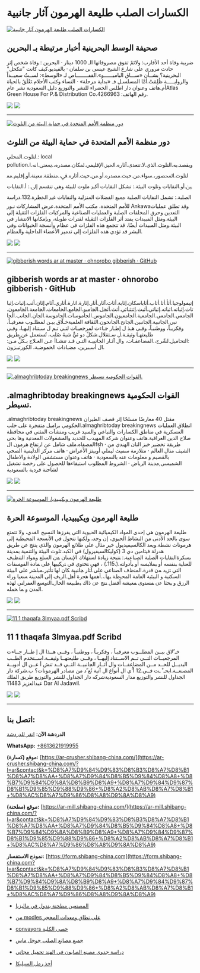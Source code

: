 # الكسارات الصلب طليعة الهرمون آثار جانبية

<a href="https://swt.shibang-china.com/?l=ar&img&k=%D8%A7%D9%84%D9%83%D8%B3%D8%A7%D8%B1%D8%A7%D8%AA+%D8%A7%D9%84%D8%B5%D9%84%D8%A8+%D8%B7%D9%84%D9%8A%D8%B9%D8%A9+%D8%A7%D9%84%D9%87%D8%B1%D9%85%D9%88%D9%86+%D8%A2%D8%AB%D8%A7%D8%B1+%D8%AC%D8%A7%D9%86%D8%A8%D9%8A%D8%A9" target="_blank">![الكسارات الصلب طليعة الهرمون آثار جانبية](http://static.shibang-china.com/all-800x300/44.jpg)</a>

## صحيفة الوسط البحرينية أخبار مرتبطة بـ البحرين
ضريبة وفاة أحد الأقارب: ولائمٌ تفوق مصروفاتها الـ 1000 دينار &middot; البحرين : وفاة شخص إثر حادث مروري على شارع الشيخ عيسى بن سلمان &middot; بالفيديو.كيف كانت &quot;تتكحل&quot; البحرينية؟ بشــأن «ســـاق البامبــــــو».القفــــــــاص لـ «الوسط»: لســتُ سعيــداً والروايـــــة ظُلِمَتْ.أمَّا المسلسـل فـ «بداية مرحلة» &middot; النساء وكتب الأحلام.تَعْلَقُ بالحياة أم.هاتف وعنوان دار اطلس الخضراء للنشر والتوزيع دليل السعودية نشر عامAtlas Green House For P.&amp; Distribution Co.رقم الهاتف: 4266963.


<a href="https://whatsapp.shibangsoft.com/WhatsApp.php" target="_blank" title="WhatsApp">![](http://static.shibang-china.com/icon/whatsapp.png)</a> <a href="https://swt.shibang-china.com/?l=ar&icon&k=%D8%A7%D9%84%D9%83%D8%B3%D8%A7%D8%B1%D8%A7%D8%AA+%D8%A7%D9%84%D8%B5%D9%84%D8%A8+%D8%B7%D9%84%D9%8A%D8%B9%D8%A9+%D8%A7%D9%84%D9%87%D8%B1%D9%85%D9%88%D9%86+%D8%A2%D8%AB%D8%A7%D8%B1+%D8%AC%D8%A7%D9%86%D8%A8%D9%8A%D8%A9" target="_blank">![](http://static.shibang-china.com/icon/chat-ar.png)</a>

---

<a href="https://swt.shibang-china.com/?l=ar&img&k=%D8%A7%D9%84%D9%83%D8%B3%D8%A7%D8%B1%D8%A7%D8%AA+%D8%A7%D9%84%D8%B5%D9%84%D8%A8+%D8%B7%D9%84%D9%8A%D8%B9%D8%A9+%D8%A7%D9%84%D9%87%D8%B1%D9%85%D9%88%D9%86+%D8%A2%D8%AB%D8%A7%D8%B1+%D8%AC%D8%A7%D9%86%D8%A8%D9%8A%D8%A9" target="_blank">![دور ﻣﻨﻈﻤﺔ اﻷﻣﻢ اﻟﻤﺘﺤﺪة ﻓﻲ ﺣﻤﺎﻳﺔ اﻟﺒﻴﺌﺔ ﻣﻦ اﻟﺘﻠﻮث](http://static.shibang-china.com/all-800x300/1482.jpg)</a>

## دور ﻣﻨﻈﻤﺔ اﻷﻣﻢ اﻟﻤﺘﺤﺪة ﻓﻲ ﺣﻤﺎﻳﺔ اﻟﺒﻴﺌﺔ ﻣﻦ اﻟﺘﻠﻮث
ﻟﺘﻠﻮث.اﻟﻤﺤﻠﻲ.: local pollution.وﻳﻘﺼﺪ.ﺑﻪ.اﻟﺘﻠﻮث.اﻟﺬي.ﻻ.ﺗﺘﻌﺪى.آﺛﺎرﻩ.اﳊﻴﺰ.اﻹﻗﻠﻴﻤﻲ.ﳌﻜﺎن.ﻣﺼﺪرﻩ،.ﲟﻌﲎ.اﻧﻪ.اﻟﺘﻠﻮث.اﶈﺼﻮر،.ﺳﻮاء.ﻣﻦ.ﺣﻴﺚ.ﻣﺼﺪرﻩ.أو.ﻣﻦ.ﺣﻴﺚ.أﺛﺎرﻩ.ﰲ،.ﻣﻨﻄﻘﺔ.ﻣﻌﻴﻨﺔ.أو.إﻗﻠﻴﻢ.ﻣﻌﲔ.أو.اﻟﻨﻔﺎﻳﺎت وﺗﻠﻮث اﻟﺒﻴﺌﺔ.: ﺗﺸﻜﻞ اﻟﻨﻔﺎﻳﺎت أﻛﱪ ﻣﻠﻮث ﻟﻠﺒﻴﺌﺔ وﻫﻲ ﺗﻨﻘﺴﻢ إﱃ.: أ.اﻟﻨﻔﺎﻳﺎت اﻟﺼﻠﺒﺔ.: ﺗﺸﻤﻞ اﻟﻨﻔﺎﻳﺎت اﻟﺼﻠﺒﺔ ﲨﻴﻊ اﻟﻔﻀﻼت اﳌﻨﺰﻟﻴﺔ واﻟﻨﻔﺎﻳﺎت ﻏﲑ اﳋﻄﺮة.132.دراﺳﺔ ﻟﻸﻣﻢ اﻟﻤﺘﺤﺪة، ﻣﻜﺘﺐ اﻷﻣﻢ اﻟﻤﺘﺤﺪة.عرض المشاركات نـور Ankawaوقد تطلق عمليات التعدين وحرق المخلفات الصلبة والعمليات الصناعية والمركبات الفلزات الثقيلة إلى البيئة.ومثل المبيدات يمتد أثر الفلزات الثقيلة لفترات طويلة، وبإمكانها الانتشار في البيئة.ومثل المبيدات أيضًا، قد تتجمع هذه الفلزات في عظام وأنسجة الحيوانات.وفي البشر قد تؤدي هذه الفلزات إلى تدمير الأعضاء الداخلية والعظام.


<a href="https://whatsapp.shibangsoft.com/WhatsApp.php" target="_blank" title="WhatsApp">![](http://static.shibang-china.com/icon/whatsapp.png)</a> <a href="https://swt.shibang-china.com/?l=ar&icon&k=%D8%A7%D9%84%D9%83%D8%B3%D8%A7%D8%B1%D8%A7%D8%AA+%D8%A7%D9%84%D8%B5%D9%84%D8%A8+%D8%B7%D9%84%D9%8A%D8%B9%D8%A9+%D8%A7%D9%84%D9%87%D8%B1%D9%85%D9%88%D9%86+%D8%A2%D8%AB%D8%A7%D8%B1+%D8%AC%D8%A7%D9%86%D8%A8%D9%8A%D8%A9" target="_blank">![](http://static.shibang-china.com/icon/chat-ar.png)</a>

---

<a href="https://swt.shibang-china.com/?l=ar&img&k=%D8%A7%D9%84%D9%83%D8%B3%D8%A7%D8%B1%D8%A7%D8%AA+%D8%A7%D9%84%D8%B5%D9%84%D8%A8+%D8%B7%D9%84%D9%8A%D8%B9%D8%A9+%D8%A7%D9%84%D9%87%D8%B1%D9%85%D9%88%D9%86+%D8%A2%D8%AB%D8%A7%D8%B1+%D8%AC%D8%A7%D9%86%D8%A8%D9%8A%D8%A9" target="_blank">![gibberish words ar at master · ohnorobo gibberish · GitHub](http://static.shibang-china.com/all-800x300/1193.jpg)</a>

## gibberish words ar at master · ohnorobo gibberish · GitHub
إتيمولوجيا.أثأ.أثا.أثاب.أثاباسكان.إثابة.أثاث.آثار.أثار.إثارة.اثارة.أثاري.آثام.إثان.أثب.إثبات.إثباتات.إثباته.اثباته.إثباتي.أثبت.إثتثنائي.أثث.أثجل.الجامبو.الجامع.الجامعات.الجامعة.الجامعون.الجامعي.الجامعى.الجامعية.الجامعيون.الجاموس.الجاموسات.الجاموسة.الجان.الجانب.الجانبي.الجانبية.الجانبين.الجانح.الجانحون.الثقافة العلميةخـلّاق بيـن لمطلـوب معرفيـاً، وفكريـاً، ووطنيـاً، وفـي هـذ ل إطـار جـاءت لمرجعيـات لتـي تـم ل سـتناد إليهـا، وفـي طليعتهـا وثيقـة.ل سـتقلال.شكلٌ دو ئيٌّ شبهُ صُلب، تُستعمل عن طريق :التحاميل.لشّرج،.المضاعفـات، وال آثـار الجانبيـة التـي قـد تنشـاأ عـن العـلاج بـكلٍّ مـن: ال أسـبرين، مضـادات الحموضـة، الكورتيـزون.


<a href="https://whatsapp.shibangsoft.com/WhatsApp.php" target="_blank" title="WhatsApp">![](http://static.shibang-china.com/icon/whatsapp.png)</a> <a href="https://swt.shibang-china.com/?l=ar&icon&k=%D8%A7%D9%84%D9%83%D8%B3%D8%A7%D8%B1%D8%A7%D8%AA+%D8%A7%D9%84%D8%B5%D9%84%D8%A8+%D8%B7%D9%84%D9%8A%D8%B9%D8%A9+%D8%A7%D9%84%D9%87%D8%B1%D9%85%D9%88%D9%86+%D8%A2%D8%AB%D8%A7%D8%B1+%D8%AC%D8%A7%D9%86%D8%A8%D9%8A%D8%A9" target="_blank">![](http://static.shibang-china.com/icon/chat-ar.png)</a>

---

<a href="https://swt.shibang-china.com/?l=ar&img&k=%D8%A7%D9%84%D9%83%D8%B3%D8%A7%D8%B1%D8%A7%D8%AA+%D8%A7%D9%84%D8%B5%D9%84%D8%A8+%D8%B7%D9%84%D9%8A%D8%B9%D8%A9+%D8%A7%D9%84%D9%87%D8%B1%D9%85%D9%88%D9%86+%D8%A2%D8%AB%D8%A7%D8%B1+%D8%AC%D8%A7%D9%86%D8%A8%D9%8A%D8%A9" target="_blank">![.almaghribtoday breakingnews القوات الحكومية تسيطر.](http://static.shibang-china.com/all-800x300/193.jpg)</a>

## .almaghribtoday breakingnews القوات الحكومية تسيطر.
.almaghribtoday breakingnews مقتل 40 معارضًا مسلحًا إثر قصف الطيران الحكومي براميل متفجرة على حلب.almaghribtoday breakingnews انطلاق العمليات العسكرية في مناطق الكسارات والنباعي والسيد غريب ومنشآت المثنى في محافظة صلاح الدين العراقية.هاتف وعنوان شركة المهيدب للحديد والمشغولات المعدنية وها بحى المصفاه.ملف شامل عن ارتفاع هرمون الfsh &middot; طريقة تحضير خبز النان الهندي من الشيف منال العالم &middot; متلازمة سميث ليملي أوبيتز الأعراض &middot; هاتف مركز الدليمية الصحي بالقصيم و معلومات عنه بالسعودية &middot; هاتف وعنوان مستشفى الولادة والاطفال الشميسي,مدينة الرياض &middot; الشروط المطلوب استيفاءها للحصول على رخصة تشغيل لشاحنة فردية بالسعودية


<a href="https://whatsapp.shibangsoft.com/WhatsApp.php" target="_blank" title="WhatsApp">![](http://static.shibang-china.com/icon/whatsapp.png)</a> <a href="https://swt.shibang-china.com/?l=ar&icon&k=%D8%A7%D9%84%D9%83%D8%B3%D8%A7%D8%B1%D8%A7%D8%AA+%D8%A7%D9%84%D8%B5%D9%84%D8%A8+%D8%B7%D9%84%D9%8A%D8%B9%D8%A9+%D8%A7%D9%84%D9%87%D8%B1%D9%85%D9%88%D9%86+%D8%A2%D8%AB%D8%A7%D8%B1+%D8%AC%D8%A7%D9%86%D8%A8%D9%8A%D8%A9" target="_blank">![](http://static.shibang-china.com/icon/chat-ar.png)</a>

---

<a href="https://swt.shibang-china.com/?l=ar&img&k=%D8%A7%D9%84%D9%83%D8%B3%D8%A7%D8%B1%D8%A7%D8%AA+%D8%A7%D9%84%D8%B5%D9%84%D8%A8+%D8%B7%D9%84%D9%8A%D8%B9%D8%A9+%D8%A7%D9%84%D9%87%D8%B1%D9%85%D9%88%D9%86+%D8%A2%D8%AB%D8%A7%D8%B1+%D8%AC%D8%A7%D9%86%D8%A8%D9%8A%D8%A9" target="_blank">![طليعة الهرمون ويكيبيديا، الموسوعة الحرة](http://static.shibang-china.com/all-800x300/563.jpg)</a>

## طليعة الهرمون ويكيبيديا، الموسوعة الحرة
طليعة الهرمون هي إحدى المواد الكيميائية الحيوية التي يفرزها النسيج الغدي، ولا تتمتع سوى بالحد الأدنى من النشاط الحيوي، إن وجد، ولكنها تتحول في الأنسجة المحيطية إلى هرمونات نشطة.ويعد الكالسيفيديول خير مثال على طلائع الهرمون والذي ينتج عن طريق هدرلة فيتامين دي 3 (كوليكالسيفيرول) في الكبد.ﺗﻠﻮﺙ ﺍﻟﺒﻴﺌﺔ ﻭﺍﻟﺘﻨﻤﻴﺔ ﺑﻤﺪﻳﻨﺔ ﺑﺴﻜﺮﺓﺍﻟﻨﻔﺎﻴﺎﺕ ﺍﻟﺼﻠﺒﺔ ﺍﻟﺼﻨﺎﻋﻴﺔ.: ﻨﺘﻴﺠﺔ ﺯﻴﺎﺩﺓ ﺍﺴﺘﻬﻼﻙ ﺍﻹﻨﺴﺎﻥ ﻤﻥ ﺍﻟﺴﻠﻊ ﻭﻤﻭﺍﺩ ﺍﻟﺘﻨﻅﻴﻑ ﻟﻠﻌﻨﺎﻴﺔ ﺒﻨﻔﺴﻪ ﺃﻭ ﺒﻤﻼﺒﺴﻪ ﺃﻭ ﺒﺄﺩﻭﺍﺘﻪ.(.115.) ، ﻓﻬﻲ ﺘﺤﺘﻭﻱ ﻓﻲ ﺘﺭﻜﻴﺒﻬﺎ ﻋﻠﻰ ﻤﺎﺩﺓ ﺍﻟﻔﻭﺴﻔﺎﺕ ﺍﻟﺘﻲ ﺘﺯﻴﺩ ﻤﻥ ﻗﺩﺭﺓ.ﺍﻟﻤﻨﻅﻑ ﺍﻟﺼﻨﺎﻋﻲ ﻋﻠﻰ.ﺁﺜﺎﺭ ﺠﺎﻨﺒﻴﺔ ﻜﺎﻥ ﻟﻬﺎ ﺘﺄﺜﻴﺭ.ﻤﺒﺎﺸﺭ ﻋﻠﻰ ﺍﻟﺒﻴﺌﺔ ﺍﻟﺴﻜﻨﻴﺔ ﻭ ﺍﻟﺒﻴﺌﻴﺔ ﺍﻟﻌﺎﻤﺔ ﺍﻟﻤﺤﻴﻁﺔ ﺒﻬﺎ.،.ﺃﻫﻤﻬﺎ ﻫﺠﺭﺓ ﺃﻫل.ﺍﻟﺭﻴﻑ ﺇﻟﻰ ﺍﻟﻤﺩﻴﻨﺔ ﺴﻌﻴﺎ ﻭﺭﺍﺀ ﺍﻟﺭﺯﻕ ﻭ ﺒﺤﺜﺎ ﻋﻥ ﻤﺴﺘﻭﻯ ﻤﻌﻴﺸﺔ ﺃﻓﻀل ﻨﺘﺞ ﻋﻥ ﺫﻟﻙ ﺒﻁﺒﻴﻌﺔ ﺍﻟﺤﺎل.ﺍﻟﺘﻭﺴﻊ ﺍﻟﻌﻤﺭﺍﻨﻲ ﻟﻬﺫﻩ ﺍﻟﻤﺩﻥ ﻭ ﻤﺎ ﺤﻤﻠﻪ.


<a href="https://whatsapp.shibangsoft.com/WhatsApp.php" target="_blank" title="WhatsApp">![](http://static.shibang-china.com/icon/whatsapp.png)</a> <a href="https://swt.shibang-china.com/?l=ar&icon&k=%D8%A7%D9%84%D9%83%D8%B3%D8%A7%D8%B1%D8%A7%D8%AA+%D8%A7%D9%84%D8%B5%D9%84%D8%A8+%D8%B7%D9%84%D9%8A%D8%B9%D8%A9+%D8%A7%D9%84%D9%87%D8%B1%D9%85%D9%88%D9%86+%D8%A2%D8%AB%D8%A7%D8%B1+%D8%AC%D8%A7%D9%86%D8%A8%D9%8A%D8%A9" target="_blank">![](http://static.shibang-china.com/icon/chat-ar.png)</a>

---

<a href="https://swt.shibang-china.com/?l=ar&img&k=%D8%A7%D9%84%D9%83%D8%B3%D8%A7%D8%B1%D8%A7%D8%AA+%D8%A7%D9%84%D8%B5%D9%84%D8%A8+%D8%B7%D9%84%D9%8A%D8%B9%D8%A9+%D8%A7%D9%84%D9%87%D8%B1%D9%85%D9%88%D9%86+%D8%A2%D8%AB%D8%A7%D8%B1+%D8%AC%D8%A7%D9%86%D8%A8%D9%8A%D8%A9" target="_blank">![11 1 thaqafa 3lmyaa.pdf Scribd](http://static.shibang-china.com/all-800x300/199.jpg)</a>

## 11 1 thaqafa 3lmyaa.pdf Scribd
خـ ّلاق بيــن المطلــوب معرفيـاً ، وفكريـاً ، ووطنيـاً ، وفــي هــذا ال إ طــار جــاءت المرجعيــات التــي تــم الاســتناد إليهــا ، وفــي طليعتهــا وثيقــة.اســتخدم الطــب البديــل للحــد مــن المضاعفــات وال آثــار الجانبيــة التــي قــد تنش أ عــن ال أدويــة المصنعــة.ابحـ ْ ـث فــي.12 أ ُّي ال أنواع ال آتية تُع ّد من مصادر الهرمونات؟ ب.شركة دار الجداول للنشر والتوزيع مدار السعوديةشركه دار الجداول للنشر والتوزيع طريق الملك عبدالعزيز 11483 Dar Al Jadawil.


<a href="https://whatsapp.shibangsoft.com/WhatsApp.php" target="_blank" title="WhatsApp">![](http://static.shibang-china.com/icon/whatsapp.png)</a> <a href="https://swt.shibang-china.com/?l=ar&icon&k=%D8%A7%D9%84%D9%83%D8%B3%D8%A7%D8%B1%D8%A7%D8%AA+%D8%A7%D9%84%D8%B5%D9%84%D8%A8+%D8%B7%D9%84%D9%8A%D8%B9%D8%A9+%D8%A7%D9%84%D9%87%D8%B1%D9%85%D9%88%D9%86+%D8%A2%D8%AB%D8%A7%D8%B1+%D8%AC%D8%A7%D9%86%D8%A8%D9%8A%D8%A9" target="_blank">![](http://static.shibang-china.com/icon/chat-ar.png)</a>

---
## اتصل بنا:

**الدردشة الآن:** [انقر للدردشة](https://swt.shibang-china.com?l=ar&contact&k=%D8%A7%D9%84%D9%83%D8%B3%D8%A7%D8%B1%D8%A7%D8%AA+%D8%A7%D9%84%D8%B5%D9%84%D8%A8+%D8%B7%D9%84%D9%8A%D8%B9%D8%A9+%D8%A7%D9%84%D9%87%D8%B1%D9%85%D9%88%D9%86+%D8%A2%D8%AB%D8%A7%D8%B1+%D8%AC%D8%A7%D9%86%D8%A8%D9%8A%D8%A9)

**WhatsApp:**  [+8613621919955](https://whatsapp.shibangsoft.com/WhatsApp.php)

**موقع (كسارة):** [https://ar-crusher.shibang-china.com/](https://ar-crusher.shibang-china.com/?l=ar&contact&k=%D8%A7%D9%84%D9%83%D8%B3%D8%A7%D8%B1%D8%A7%D8%AA+%D8%A7%D9%84%D8%B5%D9%84%D8%A8+%D8%B7%D9%84%D9%8A%D8%B9%D8%A9+%D8%A7%D9%84%D9%87%D8%B1%D9%85%D9%88%D9%86+%D8%A2%D8%AB%D8%A7%D8%B1+%D8%AC%D8%A7%D9%86%D8%A8%D9%8A%D8%A9)

**موقع (مطحنة):** [https://ar-mill.shibang-china.com/](https://ar-mill.shibang-china.com/?l=ar&contact&k=%D8%A7%D9%84%D9%83%D8%B3%D8%A7%D8%B1%D8%A7%D8%AA+%D8%A7%D9%84%D8%B5%D9%84%D8%A8+%D8%B7%D9%84%D9%8A%D8%B9%D8%A9+%D8%A7%D9%84%D9%87%D8%B1%D9%85%D9%88%D9%86+%D8%A2%D8%AB%D8%A7%D8%B1+%D8%AC%D8%A7%D9%86%D8%A8%D9%8A%D8%A9)

**نموذج الاستفسار:** [https://form.shibang-china.com](https://form.shibang-china.com?l=ar&contact&k=%D8%A7%D9%84%D9%83%D8%B3%D8%A7%D8%B1%D8%A7%D8%AA+%D8%A7%D9%84%D8%B5%D9%84%D8%A8+%D8%B7%D9%84%D9%8A%D8%B9%D8%A9+%D8%A7%D9%84%D9%87%D8%B1%D9%85%D9%88%D9%86+%D8%A2%D8%AB%D8%A7%D8%B1+%D8%AC%D8%A7%D9%86%D8%A8%D9%8A%D8%A9)

* [المصنعين مطحنة بندول في ماليزيا](../29/%D8%A7%D9%84%D9%85%D8%B5%D9%86%D8%B9%D9%8A%D9%86%20%D9%85%D8%B7%D8%AD%D9%86%D8%A9%20%D8%A8%D9%86%D8%AF%D9%88%D9%84%20%D9%81%D9%8A%20%D9%85%D8%A7%D9%84%D9%8A%D8%B2%D9%8A%D8%A7.md)

* [من modles على نطاق ومعدات المحجر](../26/%D9%85%D9%86%20modles%20%D8%B9%D9%84%D9%89%20%D9%86%D8%B7%D8%A7%D9%82%20%D9%88%D9%85%D8%B9%D8%AF%D8%A7%D8%AA%20%D8%A7%D9%84%D9%85%D8%AD%D8%AC%D8%B1.md)

* [convayors حصى الكلية](../29/convayors%20%D8%AD%D8%B5%D9%89%20%D8%A7%D9%84%D9%83%D9%84%D9%8A%D8%A9.md)

* [جميع مصانع الصلب جوجل ماس](../29/%D8%AC%D9%85%D9%8A%D8%B9%20%D9%85%D8%B5%D8%A7%D9%86%D8%B9%20%D8%A7%D9%84%D8%B5%D9%84%D8%A8%20%D8%AC%D9%88%D8%AC%D9%84%20%D9%85%D8%A7%D8%B3.md)

* [دراسة جدوى مصنع الصابون في الهند تحميل مجاني](../28/%D8%AF%D8%B1%D8%A7%D8%B3%D8%A9%20%D8%AC%D8%AF%D9%88%D9%89%20%D9%85%D8%B5%D9%86%D8%B9%20%D8%A7%D9%84%D8%B5%D8%A7%D8%A8%D9%88%D9%86%20%D9%81%D9%8A%20%D8%A7%D9%84%D9%87%D9%86%D8%AF%20%D8%AA%D8%AD%D9%85%D9%8A%D9%84%20%D9%85%D8%AC%D8%A7%D9%86%D9%8A.md)

* [أخذ رمل السيليكا](../26/%D8%A3%D8%AE%D8%B0%20%D8%B1%D9%85%D9%84%20%D8%A7%D9%84%D8%B3%D9%8A%D9%84%D9%8A%D9%83%D8%A7.md)
